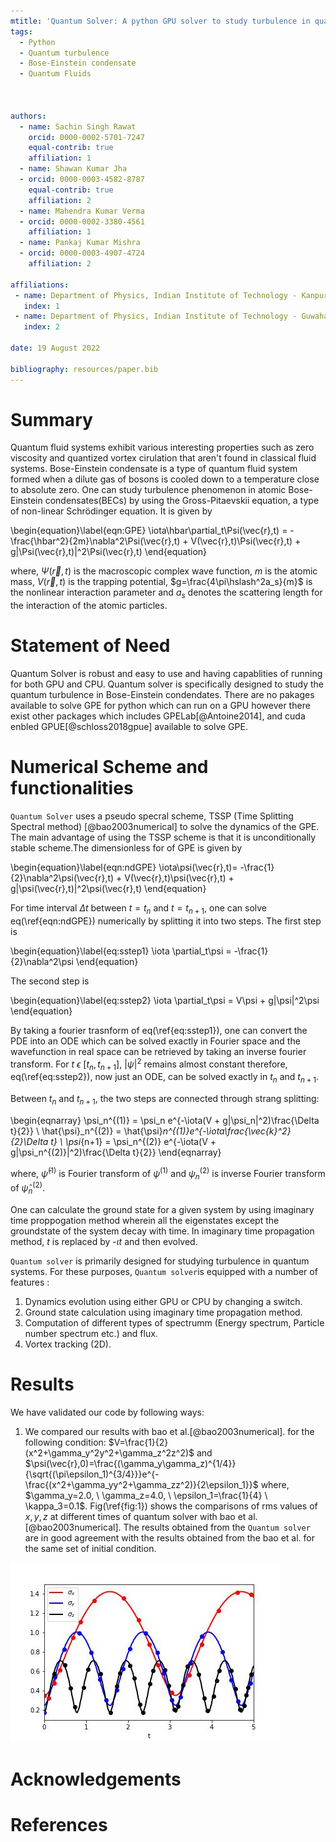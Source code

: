 ```yaml
---
mtitle: 'Quantum Solver: A python GPU solver to study turbulence in quantum system.'
tags:
  - Python
  - Quantum turbulence
  - Bose-Einstein condensate
  - Quantum Fluids
  


authors:
  - name: Sachin Singh Rawat
    orcid: 0000-0002-5701-7247
    equal-contrib: true
    affiliation: 1
  - name: Shawan Kumar Jha
  - orcid: 0000-0003-4582-8787
    equal-contrib: true 
    affiliation: 2
  - name: Mahendra Kumar Verma
  - orcid: 0000-0002-3380-4561
    affiliation: 1
  - name: Pankaj Kumar Mishra
  - orcid: 0000-0003-4907-4724
    affiliation: 2

affiliations:
 - name: Department of Physics, Indian Institute of Technology - Kanpur, Uttar Pradesh - 208016, India
   index: 1
 - name: Department of Physics, Indian Institute of Technology - Guwahati, Asam - 781039, India
   index: 2

date: 19 August 2022

bibliography: resources/paper.bib
---
```

# Summary

Quantum fluid systems exhibit various interesting properties such as zero viscosity and quantized vortex cirulation that aren't found in classical fluid systems. Bose-Einstein condensate is a type of quantum fluid system formed when a dilute gas of bosons is cooled down to a temperature close to absolute zero. One can study turbulence phenomenon in atomic Bose-Einstein condensates(BECs) by using the Gross-Pitaevskii equation, a type of non-linear Schr&ouml;dinger equation. It is given by

\begin{equation}\label{eqn:GPE}
\iota\hbar\partial_t\Psi(\vec{r},t) = -\frac{\hbar^2}{2m}\nabla^2\Psi(\vec{r},t) + V(\vec{r},t)\Psi(\vec{r},t) + g|\Psi(\vec{r},t)|^2\Psi(\vec{r},t)
\end{equation}

where, $\Psi(\vec{r},t)$ is the macroscopic complex wave function,  $m$ is the atomic mass, $V(\vec{r},t)$ is the trapping potential, $g=\frac{4\pi\hslash^2a_s}{m}$ is the nonlinear interaction parameter and $a_s$ denotes the scattering length for the interaction of the atomic particles.

# Statement of Need
Quantum Solver is robust and easy to use and having capablities of running for both GPU and CPU. Quantum solver is specifically designed to study the quantum turbulence in Bose-Einstein condendates. There are no pakages available to solve GPE for python which can run on a GPU however there exist other packages which includes GPELab[@Antoine2014], and cuda enbled GPUE[@schloss2018gpue] available to solve GPE.     


# Numerical Scheme and functionalities

``Quantum Solver`` uses a pseudo specral scheme, TSSP (Time Splitting Spectral method) [@bao2003numerical] to solve the dynamics of the GPE. The main advantage of using the TSSP scheme is that it is unconditionally stable scheme.The dimensionless for of GPE is given by

\begin{equation}\label{eqn:ndGPE}
\iota\psi(\vec{r},t)= -\frac{1}{2}\nabla^2\psi(\vec{r},t) + V(\vec{r},t)\psi(\vec{r},t) + g|\psi(\vec{r},t)|^2\psi(\vec{r},t)
\end{equation}

For time interval $\Delta t$ between $t=t_n$ and $t=t_{n+1}$, one can solve eq(\ref{eqn:ndGPE}) numerically by splitting it into two steps. The first step is

\begin{equation}\label{eq:sstep1}
\iota \partial_t\psi = -\frac{1}{2}\nabla^2\psi
\end{equation}

The second step is


\begin{equation}\label{eq:sstep2}
\iota \partial_t\psi = V\psi + g|\psi|^2\psi
\end{equation}

By taking a fourier trasnform of eq(\ref{eq:sstep1}), one can convert the PDE into an ODE which can be solved exactly in Fourier space and the wavefunction in real space can be retrieved by taking an inverse fourier transform.
For $t \ \epsilon \ [t_n,t_{n+1}]$, $|\psi|^2$  remains almost constant therefore, eq(\ref{eq:sstep2}), now just an ODE, can be solved exactly in $t_n$ and $t_{n+1}$.

Between $t_n$ and $t_{n+1}$, the two steps are connected through strang splitting:

\begin{eqnarray}
\psi_n^{(1)} = \psi_n e^{-\iota(V + g|\psi_n|^2)\frac{\Delta t}{2}} \\
\hat{\psi}_n^{(2)} = \hat{\psi}_n^{(1)}e^{-\iota\frac{\vec{k}^2}{2}\Delta t} \\
\psi_{n+1} = \psi_n^{(2)} e^{-\iota(V + g|\psi_n^{(2)}|^2)\frac{\Delta t}{2}}
\end{eqnarray}

where, $\hat{\psi}^{(1)}$ is Fourier transform of $\psi^{(1)}$ and $\psi_n^{(2)}$ is inverse Fourier transform of $\hat{\psi}_n^{(2)}$.

One can calculate the ground state for a given system  by using imaginary time proppogation method wherein all the eigenstates except the groundstate of the system decay with time. In imaginary time propagation method, $t$ is replaced by -$\iota t$ and then evolved.

``Quantum solver`` is primarily designed for studying turbulence in quantum systems. For these purposes, ``Quantum solver``is equipped with a number of features :

1. Dynamics evolution using either GPU or CPU by changing a switch.
2. Ground state calculation using imaginary time propagation method.
3. Computation of different types of spectrumm (Energy spectrum, Particle number spectrum etc.) and flux.
4. Vortex tracking (2D).

# Results
We have validated our code by following ways:
1. We compared our results with bao et al.[@bao2003numerical]. for the following condition:
 $V=\frac{1}{2}(x^2+\gamma_y^2y^2+\gamma_z^2z^2)$ and $\psi(\vec{r},0)=\frac{(\gamma_y\gamma_z)^{1/4}}{\sqrt{(\pi\epsilon_1)^{3/4}}}e^{-\frac{(x^2+\gamma_yy^2+\gamma_zz^2)}{2\epsilon_1}}$ 
where, $\gamma_y=2.0, \ \gamma_z=4.0, \ \epsilon_1=\frac{1}{4}  \ \kappa_3=0.1$. 
Fig(\ref{fig:1}) shows the comparisons of rms values of $x,y,z$ at different times of quantum solver with bao et al.[@bao2003numerical]. The results obtained from the ``Quantum solver`` are in good agreement with the results obtained from the bao et al. for the same set of initial condition.

![The lines in the figure shows the rms values obtained from the quantum solver and dots shows the results obtained from the  bao et al[@bao2003numerical].\label{fig:1}](resources/figcond1.jpg)


# Acknowledgements

# References
